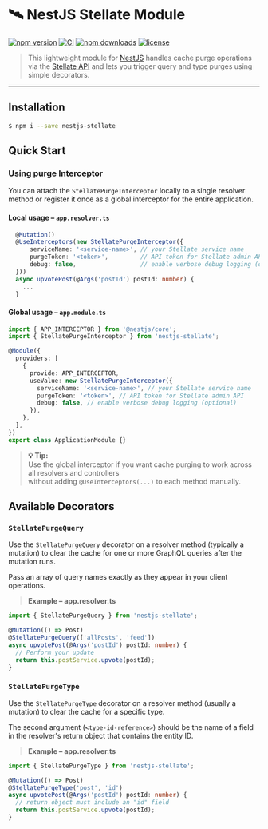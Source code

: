 # 🛰️ NestJS Stellate Module

[![npm version](https://img.shields.io/npm/v/nestjs-stellate.svg)](https://www.npmjs.com/package/nestjs-stellate)
[![CI](https://github.com/volbrene/githooks/actions/workflows/release.yml/badge.svg)](https://github.com/volbrene/githooks/actions)
[![npm downloads](https://img.shields.io/npm/dm/nestjs-stellate.svg)](https://www.npmjs.com/package/nestjs-stellate)
[![license](https://img.shields.io/npm/l/nestjs-stellate.svg)](https://www.npmjs.com/package/nestjs-stellate)

> This lightweight module for [NestJS](https://nestjs.com/) handles cache purge operations via the [Stellate API](https://stellate.io/) and lets you trigger query and type purges using simple decorators.

---

## Installation

```bash
$ npm i --save nestjs-stellate
```

## Quick Start

### Using purge Interceptor

You can attach the `StellatePurgeInterceptor` locally to a single resolver method or register it once as a global interceptor for the entire application.

#### Local usage – `app.resolver.ts`

```ts
  @Mutation()
  @UseInterceptors(new StellatePurgeInterceptor({
      serviceName: '<service-name>', // your Stellate service name
      purgeToken: '<token>',         // API token for Stellate admin API
      debug: false,                  // enable verbose debug logging (optional)
  }))
  async upvotePost(@Args('postId') postId: number) {
    ...
  }
```

#### Global usage – `app.module.ts`

```ts
import { APP_INTERCEPTOR } from '@nestjs/core';
import { StellatePurgeInterceptor } from 'nestjs-stellate';

@Module({
  providers: [
    {
      provide: APP_INTERCEPTOR,
      useValue: new StellatePurgeInterceptor({
        serviceName: '<service-name>', // your Stellate service name
        purgeToken: '<token>', // API token for Stellate admin API
        debug: false, // enable verbose debug logging (optional)
      }),
    },
  ],
})
export class ApplicationModule {}
```

> **💡 Tip:**  
> Use the global interceptor if you want cache purging to work across all resolvers and controllers  
> without adding `@UseInterceptors(...)` to each method manually.

## Available Decorators

### `StellatePurgeQuery`

Use the `StellatePurgeQuery` decorator on a resolver method (typically a mutation) to clear the cache for one or more GraphQL queries after the mutation runs.

Pass an array of query names exactly as they appear in your client operations.

> **Example – app.resolver.ts**

```ts
import { StellatePurgeQuery } from 'nestjs-stellate';

@Mutation(() => Post)
@StellatePurgeQuery(['allPosts', 'feed'])
async upvotePost(@Args('postId') postId: number) {
  // Perform your update
  return this.postService.upvote(postId);
}
```

### `StellatePurgeType`

Use the `StellatePurgeType` decorator on a resolver method (usually a mutation) to clear the cache for a specific type.

The second argument (`<type-id-reference>`) should be the name of a field in the resolver's return object that contains the entity ID.

> **Example – app.resolver.ts**

```ts
import { StellatePurgeType } from 'nestjs-stellate';

@Mutation(() => Post)
@StellatePurgeType('post', 'id')
async upvotePost(@Args('postId') postId: number) {
  // return object must include an "id" field
  return this.postService.upvote(postId);
}
```
